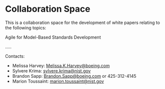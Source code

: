 # Collaboration Space

This is a collaboration space for the development of white papers relating to the following topics:

Agile for Model-Based Standards Development

.....

Contacts:

- Melissa Harvey: Melissa.K.Harvey@boeing.com
- Sylvere Krima: sylvere.krima@nist.gov
- Brandon Sapp: Brandon.Sapp@boeing.com or 425-312-4145
- Marion Toussaint: marion.toussaint@nist.gov
